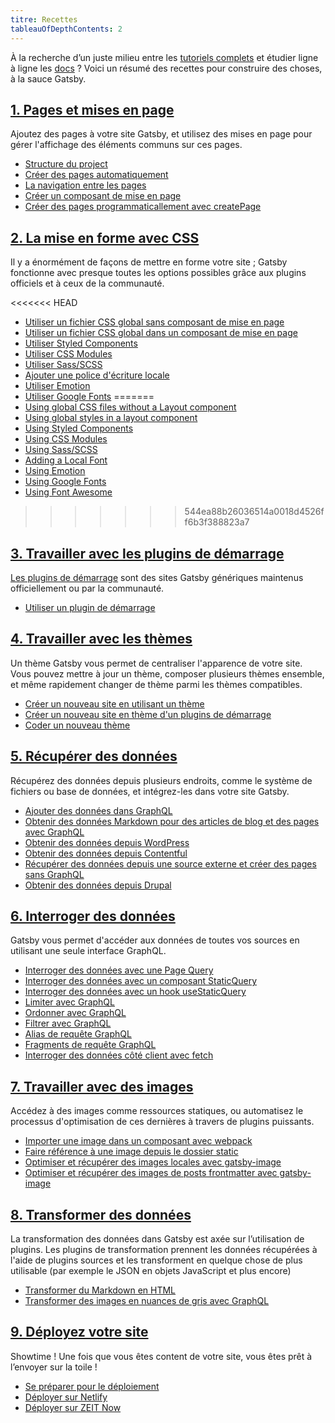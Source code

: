 ```yaml
---
titre: Recettes
tableauOfDepthContents: 2
---
```


<!-- Template de base pour une recette Gatsby:

## Tâche à accomplir
Une ou deux phrases à propos du sujet. Plus cela est concis et ciblé, meilleur c'est !

### Conditions préalables
- Exigences système/version
- Tout ce qui est nécessaire pour mettre en place la tâche
- Y compris la création de comptes sur d'autres sites, comme Netlify
- Voir [docs templates](/docs/docs-templates/) pour les conseils de mise en forme

### Instructions
Instructions étape par étape. Chaque étape doit être reproductible et précise. Tout ce qui n'est pas essentiel à la tâche doit être omis.

#### Exemple en live (facultatif)
Un exemple en live peut être compliqué en fonction de la nature de la recette, auquel cas il est préférable de ne pas en faire.

### Ressources complémentaires
- Tutoriels
- Pages de documentation
- Plugin READMEs
- etc.

Voir [docs templates](/docs/docs-templates/) dans les docs contributives pour obtenir plus d'aide.
-->

À la recherche d’un juste milieu entre les [tutoriels complets](/tutorial/) et étudier ligne à ligne les [docs](/docs/) ? Voici un résumé des recettes pour construire des choses, à la sauce Gatsby.

## [1. Pages et mises en page](/docs/recipes/pages-layouts)

Ajoutez des pages à votre site Gatsby, et utilisez des mises en page pour gérer l'affichage des éléments communs sur ces pages.

- [Structure du project](/docs/recipes/pages-layouts#project-structure)
- [Créer des pages automatiquement](/docs/recipes/pages-layouts#creating-pages-automatically)
- [La navigation entre les pages](/docs/recipes/pages-layouts#linking-between-pages)
- [Créer un composant de mise en page](/docs/recipes/pages-layouts#creating-a-layout-component)
- [Créer des pages programmaticallement avec createPage](/docs/recipes/pages-layouts#creating-pages-programmatically-with-createpage)

## [2. La mise en forme avec CSS](/docs/recipes/styling-css)

Il y a énormément de façons de mettre en forme votre site ; Gatsby fonctionne avec presque toutes les options possibles grâce aux plugins officiels et à ceux de la communauté.

<<<<<<< HEAD
- [Utiliser un fichier CSS global sans composant de mise en page](/docs/recipes/styling-css#using-global-css-files-without-a-layout-component)
- [Utiliser un fichier CSS global dans un composant de mise en page](/docs/recipes/styling-css#using-global-styles-in-a-layout-component)
- [Utiliser Styled Components](/docs/recipes/styling-css#using-styled-components)
- [Utiliser CSS Modules](/docs/recipes/styling-css#using-css-modules)
- [Utiliser Sass/SCSS](/docs/recipes/styling-css#using-sassscss)
- [Ajouter une police d'écriture locale](/docs/recipes/styling-css#adding-a-local-font)
- [Utiliser Emotion](/docs/recipes/styling-css#using-emotion)
- [Utiliser Google Fonts](/docs/recipes/styling-css#using-google-fonts)
=======
- [Using global CSS files without a Layout component](/docs/recipes/styling-css#using-global-css-files-without-a-layout-component)
- [Using global styles in a layout component](/docs/recipes/styling-css#using-global-styles-in-a-layout-component)
- [Using Styled Components](/docs/recipes/styling-css#using-styled-components)
- [Using CSS Modules](/docs/recipes/styling-css#using-css-modules)
- [Using Sass/SCSS](/docs/recipes/styling-css#using-sassscss)
- [Adding a Local Font](/docs/recipes/styling-css#adding-a-local-font)
- [Using Emotion](/docs/recipes/styling-css#using-emotion)
- [Using Google Fonts](/docs/recipes/styling-css#using-google-fonts)
- [Using Font Awesome](/docs/recipes/styling-css#using-fontawesome)
>>>>>>> 544ea88b26036514a0018d4526ff6b3f388823a7

## [3. Travailler avec les plugins de démarrage](/docs/recipes/working-with-starters)

[Les plugins de démarrage](/docs/starters/) sont des sites Gatsby génériques maintenus officiellement ou par la communauté.

- [Utiliser un plugin de démarrage](/docs/recipes/working-with-starters#using-a-starter)

## [4. Travailler avec les thèmes](/docs/recipes/working-with-themes)

Un thème Gatsby vous permet de centraliser l'apparence de votre site. Vous pouvez mettre à jour un thème, composer plusieurs thèmes ensemble, et même rapidement changer de thème parmi les thèmes compatibles.

- [Créer un nouveau site en utilisant un thème](/docs/recipes/working-with-themes#creating-a-new-site-using-a-theme)
- [Créer un nouveau site en thème d'un plugins de démarrage](/docs/recipes/working-with-themes#creating-a-new-site-using-a-theme-starter)
- [Coder un nouveau thème](/docs/recipes/working-with-themes#building-a-new-theme)

## [5. Récupérer des données](/docs/recipes/sourcing-data)

Récupérez des données depuis plusieurs endroits, comme le système de fichiers ou base de données, et intégrez-les dans votre site Gatsby.

- [Ajouter des données dans GraphQL](/docs/recipes/sourcing-data#adding-data-to-graphql)
- [Obtenir des données Markdown pour des articles de blog et des pages avec GraphQL](/docs/recipes/sourcing-data#sourcing-markdown-data-for-blog-posts-and-pages-with-graphql)
- [Obtenir des données depuis WordPress](/docs/recipes/sourcing-data#sourcing-from-wordpress)
- [Obtenir des données depuis Contentful](/docs/recipes/sourcing-data#sourcing-data-from-contentful)
- [Récupérer des données depuis une source externe et créer des pages sans GraphQL](/docs/recipes/sourcing-data#pulling-data-from-an-external-source-and-creating-pages-without-graphql)
- [Obtenir des données depuis Drupal](/docs/recipes/sourcing-data#sourcing-content-from-drupal)

## [6. Interroger des données](/docs/recipes/querying-data)

Gatsby vous permet d'accéder aux données de toutes vos sources en utilisant une seule interface GraphQL.

- [Interroger des données avec une Page Query](/docs/recipes/querying-data#querying-data-with-a-page-query)
- [Interroger des données avec un composant StaticQuery](/docs/recipes/querying-data#querying-data-with-the-staticquery-component)
- [Interroger des données avec un hook useStaticQuery](/docs/recipes/querying-data/#querying-data-with-the-usestaticquery-hook)
- [Limiter avec GraphQL](/docs/recipes/querying-data#limiting-with-graphql)
- [Ordonner avec GraphQL](/docs/recipes/querying-data#sorting-with-graphql)
- [Filtrer avec GraphQL](/docs/recipes/querying-data#filtering-with-graphql)
- [Alias de requête GraphQL](/docs/recipes/querying-data#graphql-query-aliases)
- [Fragments de requête GraphQL](/docs/recipes/querying-data#graphql-query-fragments)
- [Interroger des données côté client avec fetch](/docs/recipes/querying-data#querying-data-client-side-with-fetch)

## [7. Travailler avec des images](/docs/recipes/working-with-images)

Accédez à des images comme ressources statiques, ou automatisez le processus d'optimisation de ces dernières à travers de plugins puissants.

- [Importer une image dans un composant avec webpack](/docs/recipes/working-with-images#import-an-image-into-a-component-with-webpack)
- [Faire référence à une image depuis le dossier static](/docs/recipes/working-with-images#reference-an-image-from-the-static-folder)
- [Optimiser et récupérer des images locales avec gatsby-image](/docs/recipes/working-with-images#optimizing-and-querying-local-images-with-gatsby-image)
- [Optimiser et récupérer des images de posts frontmatter avec gatsby-image](/docs/recipes/working-with-images#optimizing-and-querying-images-in-post-frontmatter-with-gatsby-image)

## [8. Transformer des données](/docs/recipes/transforming-data)

La transformation des données dans Gatsby est axée sur l’utilisation de plugins. Les plugins de transformation prennent les données récupérées à l'aide de plugins sources et les transforment en quelque chose de plus utilisable (par exemple le JSON en objets JavaScript et plus encore)

- [Transformer du Markdown en HTML](/docs/recipes/transforming-data#transforming-markdown-into-html)
- [Transformer des images en nuances de gris avec GraphQL](/docs/recipes/transforming-data#transforming-images-into-grayscale-using-graphql)

## [9. Déployez votre site](/docs/recipes/deploying-your-site)

Showtime ! Une fois que vous êtes content de votre site, vous êtes prêt à l’envoyer sur la toile !

- [Se préparer pour le déploiement](/docs/recipes/deploying-your-site#preparing-for-deployment)
- [Déployer sur Netlify](/docs/recipes/deploying-your-site#deploying-to-netlify)
- [Déployer sur ZEIT Now](/docs/recipes/deploying-your-site#deploying-to-zeit-now)
